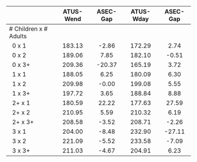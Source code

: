 
|                      |    ATUS-Wend |     ASEC-Gap |    ATUS-Wday |     ASEC-Gap |
| -------------------- | :----------: | :----------: | :----------: | :----------: |
| # Children x # Adults |              |              |              |              |
| &nbsp;&nbsp;0 x 1    |       183.13 |        -2.86 |       172.29 |         2.74 |
| &nbsp;&nbsp;0 x 2    |       189.06 |         7.85 |       182.10 |        -0.51 |
| &nbsp;&nbsp;0 x 3+   |       209.36 |       -20.37 |       165.19 |         3.72 |
| &nbsp;&nbsp;1 x 1    |       188.05 |         6.25 |       180.09 |         6.30 |
| &nbsp;&nbsp;1 x 2    |       209.98 |        -0.00 |       199.08 |         5.55 |
| &nbsp;&nbsp;1 x 3+   |       197.72 |         3.65 |       188.84 |         8.88 |
| &nbsp;&nbsp;2+ x 1   |       180.59 |        22.22 |       177.63 |        27.59 |
| &nbsp;&nbsp;2+ x 2   |       210.95 |         5.59 |       210.32 |         6.19 |
| &nbsp;&nbsp;2+ x 3+  |       208.58 |        -3.52 |       208.71 |        -2.26 |
| &nbsp;&nbsp;3 x 1    |       204.00 |        -8.48 |       232.90 |       -27.11 |
| &nbsp;&nbsp;3 x 2    |       221.09 |        -5.52 |       233.58 |        -7.09 |
| &nbsp;&nbsp;3 x 3+   |       211.03 |        -4.67 |       204.91 |         6.23 |

